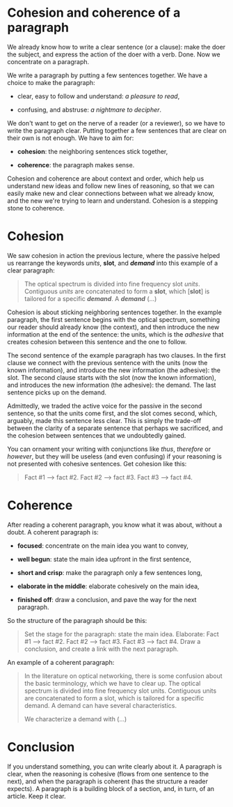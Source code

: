 # Cohesion and coherence of a paragraph

We already know how to write a clear sentence (or a clause): make the
doer the subject, and express the action of the doer with a verb.
Done.  Now we concentrate on a paragraph.

We write a paragraph by putting a few sentences together.  We have a
choice to make the paragraph:

* clear, easy to follow and understand: *a pleasure to read*,

* confusing, and abstruse: *a nightmare to decipher*.

We don't want to get on the nerve of a reader (or a reviewer), so we
have to write the paragraph clear.  Putting together a few sentences
that are clear on their own is not enough.  We have to aim for:

* **cohesion**: the neighboring sentences stick together,

* **coherence**: the paragraph makes sense.

Cohesion and coherence are about context and order, which help us
understand new ideas and follow new lines of reasoning, so that we can
easily make new and clear connections between what we already know,
and the new we're trying to learn and understand.  Cohesion is a
stepping stone to coherence.

# Cohesion

We saw cohesion in action the previous lecture, where the passive
helped us rearrange the keywords *units*, **slot**, and ***demand***
into this example of a clear paragraph:

> The optical spectrum is divided into fine frequency slot *units*.
> Contiguous *units* are concatenated to form a **slot**, which
> [**slot**] is tailored for a specific ***demand***.  A ***demand***
> (...)

Cohesion is about sticking neighboring sentences together.  In the
example paragraph, the first sentence begins with the optical
spectrum, something our reader should already know (the context), and
then introduce the new information at the end of the sentence: the
units, which is the *adhesive* that creates cohesion between this
sentence and the one to follow.

The second sentence of the example paragraph has two clauses.  In the
first clause we connect with the previous sentence with the units (now
the known information), and introduce the new information (the
adhesive): the slot.  The second clause starts with the slot (now the
known information), and introduces the new information (the adhesive):
the demand.  The last sentence picks up on the demand.

Admittedly, we traded the active voice for the passive in the second
sentence, so that the units come first, and the slot comes second,
which, arguably, made this sentence less clear.  This is simply the
trade-off between the clarity of a separate sentence that perhaps we
sacrificed, and the cohesion between sentences that we undoubtedly
gained.

You can ornament your writing with conjunctions like *thus*,
*therefore* or *however*, but they will be useless (and even
confusing) if your reasoning is not presented with cohesive sentences.
Get cohesion like this:

> Fact #1 --> fact #2.  Fact #2 --> fact #3.  Fact #3 --> fact #4.

# Coherence

After reading a coherent paragraph, you know what it was about,
without a doubt.  A coherent paragraph is:

* **focused**: concentrate on the main idea you want to convey,

* **well begun**: state the main idea upfront in the first sentence,

* **short and crisp**: make the paragraph only a few sentences long,

* **elaborate in the middle**: elaborate cohesively on the main idea,

* **finished off**: draw a conclusion, and pave the way for the next
  paragraph.

So the structure of the paragraph should be this:

> Set the stage for the paragraph: state the main idea.  Elaborate:
> Fact #1 --> fact #2.  Fact #2 --> fact #3.  Fact #3 --> fact #4.
> Draw a conclusion, and create a link with the next paragraph.

An example of a coherent paragraph:

> In the literature on optical networking, there is some confusion
> about the basic terminology, which we have to clear up.  The optical
> spectrum is divided into fine frequency slot units.  Contiguous
> units are concatenated to form a slot, which is tailored for a
> specific demand.  A demand can have several characteristics.
>
> We characterize a demand with (...)

# Conclusion

If you understand something, you can write clearly about it.  A
paragraph is clear, when the reasoning is cohesive (flows from one
sentence to the next), and when the paragraph is coherent (has the
structure a reader expects).  A paragraph is a building block of a
section, and, in turn, of an article.  Keep it clear.
